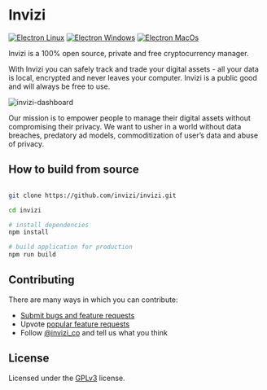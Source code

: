 # Invizi
[![Electron Linux](https://github.com/invizi/invizi/workflows/Electron%20Linux/badge.svg?branch=master)](https://github.com/invizi/invizi/releases/download/v1.0.0/Invizi-1.0.0.x86_64.rpm)
[![Electron Windows](https://github.com/invizi/invizi/workflows/Electron%20Windows/badge.svg)](https://github.com/invizi/invizi/releases/download/v1.0.0/Invizi.Setup.1.0.0.exe)
[![Electron MacOs](https://github.com/invizi/invizi/workflows/Electron%20MacOs/badge.svg)](https://github.com/invizi/invizi/releases/download/v1.0.0/Invizi-1.0.0.dmg)


Invizi is a 100% open source, private and free cryptocurrency manager.

With Invizi you can safely track and trade your digital assets - all your data is local, encrypted and never leaves your computer. Invizi is a public good and will always be free to use.

![invizi-dashboard](https://user-images.githubusercontent.com/67179784/88055712-b5c2de00-cb5f-11ea-947a-84d781459283.png)

Our mission is to empower people to manage their digital assets without compromising their privacy. We want to usher in a world without data breaches, predatory ad models, commoditization of user’s data and abuse of privacy. 

## How to build from source

``` bash

git clone https://github.com/invizi/invizi.git

cd invizi

# install dependencies
npm install

# build application for production
npm run build

```

## Contributing
There are many ways in which you can contribute:

* [Submit bugs and feature requests](https://github.com/invizi/invizi/issues)
* Upvote [popular feature requests](https://github.com/invizi/invizi/issues?q=is%3Aopen+is%3Aissue+label%3Afeature-request+sort%3Areactions-%2B1-desc)
* Follow [@invizi_co](https://twitter.com/invizi_co) and tell us what you think



## License

Licensed under the [GPLv3](LICENSE.txt) license.
